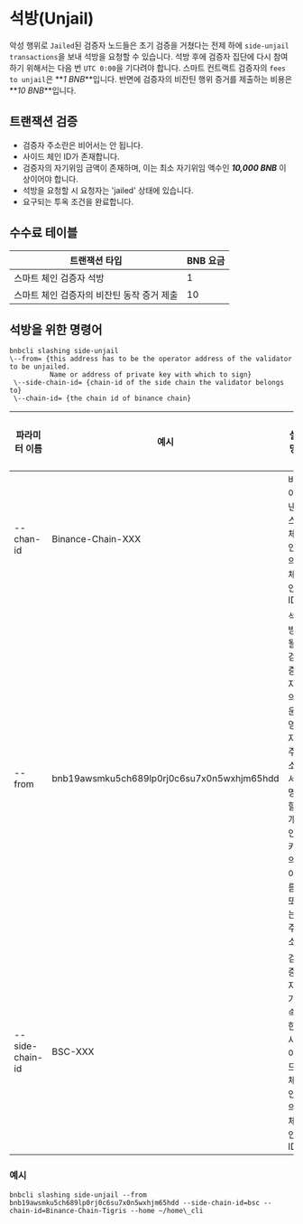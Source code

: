 # 석방(Unjail)

악성 행위로 `Jailed`된 검증자 노드들은 초기 검증을 거쳤다는 전제 하에 `side-unjail transactions`을 보내 석방을 요청할 수 있습니다. 석방 후에 검증자 집단에 다시 참여하기 위해서는 다음 번 `UTC 0:00`을 기다려야 합니다. 스마트 컨트랙트 검증자의 `fees to unjail`은 **_1 BNB_**입니다. 반면에 검증자의 비잔틴 행위 증거를 제출하는 비용은 **_10 BNB_**입니다.

## 트랜잭션 검증
*  검증자 주소란은 비어서는 안 됩니다.
*  사이드 체인 ID가 존재합니다.
*  검증자의 자기위임 금액이 존재하며, 이는 최소 자기위임 액수인 **_10,000 BNB_** 이상이어야 합니다.
*  석방을 요청할 시 요청자는 'jailed' 상태에 있습니다.
*  요구되는 투옥 조건을 완료합니다.


## 수수료 테이블

트랜잭션 타입  | BNB 요금 |
-- | -- |
스마트 체인 검증자 석방 | 1 |
스마트 체인 검증자의 비잔틴 동작 증거 제출 | 10 |

## 석방을 위한 명령어

```
bnbcli slashing side-unjail 
\--from= {this address has to be the operator address of the validator to be unjailed.
          Name or address of private key with which to sign}
 \--side-chain-id= {chain-id of the side chain the validator belongs to} 
 \--chain-id= {the chain id of binance chain}
```


| **파라미터 이름** | **예시**                                | **설명**                                                 | **필수 여부** |
| ------------------ | ------------------------------------------ | ------------------------------------------------------------ | ------------ |
| --chan-id          | Binance-Chain-XXX                          | 바이낸스 체인의 체인 ID                               | 필수          |
| --from             | bnb19awsmku5ch689lp0rj0c6su7x0n5wxhjm65hdd | 석방될 검증자의 운영자 주소. 서명할 개인키의 이름 또는 주소. | 필수          |
| --side-chain-id    | BSC-XXX                                    | 검증자가 속한 사이드 체인의 체인 ID        | 필수          |


### 예시

```
bnbcli slashing side-unjail --from bnb19awsmku5ch689lp0rj0c6su7x0n5wxhjm65hdd --side-chain-id=bsc --chain-id=Binance-Chain-Tigris --home ~/home\_cli
```